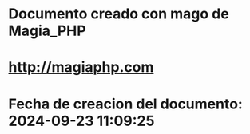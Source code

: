# 
# Documento creado con mago de Magia_PHP 
# http://magiaphp.com 
# Fecha de creacion del documento: 2024-09-23 11:09:25 
